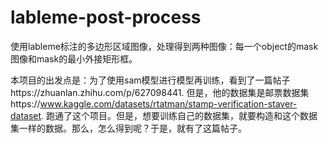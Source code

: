 # lableme-post-process
使用lableme标注的多边形区域图像，处理得到两种图像：每一个object的mask图像和mask的最小外接矩形框。

本项目的出发点是：为了使用sam模型进行模型再训练，看到了一篇帖子https://zhuanlan.zhihu.com/p/627098441.
但是，他的数据集是邮票数据集https://www.kaggle.com/datasets/rtatman/stamp-verification-staver-dataset.
跑通了这个项目。但是，想要训练自己的数据集，就要构造和这个数据集一样的数据。那么，怎么得到呢？于是，就有了这篇帖子。

